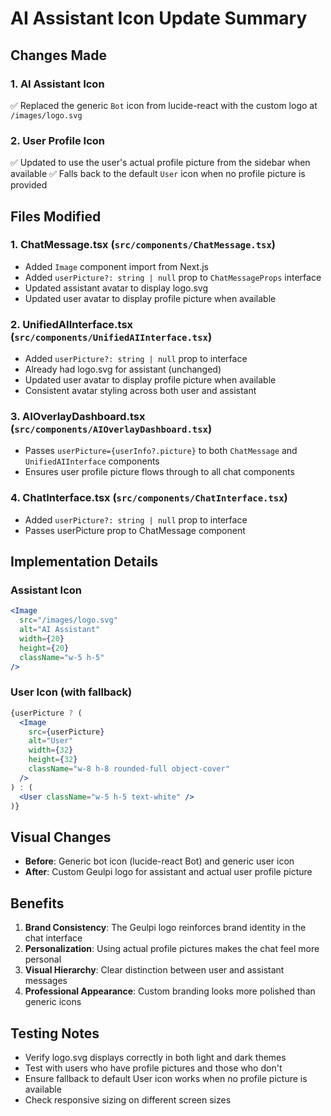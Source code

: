 # AI Assistant Icon Update Summary

## Changes Made

### 1. AI Assistant Icon
✅ Replaced the generic `Bot` icon from lucide-react with the custom logo at `/images/logo.svg`

### 2. User Profile Icon
✅ Updated to use the user's actual profile picture from the sidebar when available
✅ Falls back to the default `User` icon when no profile picture is provided

## Files Modified

### 1. **ChatMessage.tsx** (`src/components/ChatMessage.tsx`)
- Added `Image` component import from Next.js
- Added `userPicture?: string | null` prop to `ChatMessageProps` interface
- Updated assistant avatar to display logo.svg
- Updated user avatar to display profile picture when available

### 2. **UnifiedAIInterface.tsx** (`src/components/UnifiedAIInterface.tsx`)
- Added `userPicture?: string | null` prop to interface
- Already had logo.svg for assistant (unchanged)
- Updated user avatar to display profile picture when available
- Consistent avatar styling across both user and assistant

### 3. **AIOverlayDashboard.tsx** (`src/components/AIOverlayDashboard.tsx`)
- Passes `userPicture={userInfo?.picture}` to both `ChatMessage` and `UnifiedAIInterface` components
- Ensures user profile picture flows through to all chat components

### 4. **ChatInterface.tsx** (`src/components/ChatInterface.tsx`)
- Added `userPicture?: string | null` prop to interface
- Passes userPicture prop to ChatMessage component

## Implementation Details

### Assistant Icon
```jsx
<Image
  src="/images/logo.svg"
  alt="AI Assistant"
  width={20}
  height={20}
  className="w-5 h-5"
/>
```

### User Icon (with fallback)
```jsx
{userPicture ? (
  <Image
    src={userPicture}
    alt="User"
    width={32}
    height={32}
    className="w-8 h-8 rounded-full object-cover"
  />
) : (
  <User className="w-5 h-5 text-white" />
)}
```

## Visual Changes
- **Before**: Generic bot icon (lucide-react Bot) and generic user icon
- **After**: Custom Geulpi logo for assistant and actual user profile picture

## Benefits
1. **Brand Consistency**: The Geulpi logo reinforces brand identity in the chat interface
2. **Personalization**: Using actual profile pictures makes the chat feel more personal
3. **Visual Hierarchy**: Clear distinction between user and assistant messages
4. **Professional Appearance**: Custom branding looks more polished than generic icons

## Testing Notes
- Verify logo.svg displays correctly in both light and dark themes
- Test with users who have profile pictures and those who don't
- Ensure fallback to default User icon works when no profile picture is available
- Check responsive sizing on different screen sizes